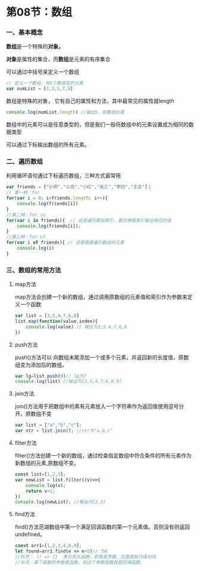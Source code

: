 # 第08节：数组

### 一、基本概念

**数组**是一个特殊的**对象，**

**对象**是属性的集合，而**数组**是元素的有序集合

可以通过中括号来定义一个数组

```js
// 定义一个数组，有5个数值型的元素
var numList = [1,3,5,7,9]
```

数组是特殊的对象， 它有自己的属性和方法，其中最常见的属性就length

```js
console.log(numList.length) //输出5，即数组长度
```

数组中的元素可以是任意类型的，但是我们一般将数组中的元素设置成为相同的数据类型

可以通过下标输出数组的所有元素。

### 二、遍历数组

利用循环语句通过下标遍历数组，三种方式最常用

```js
var friends = ["小明","小亮","小红","张三","李四","王五"]；
// 第一种：for
for(var i = 0; i<friends.length; i++){
    console.log(friends[i])
}
//第二种：for in
for(var i in friends){  // 这是遍历数组索引，最后根据索引输出相应的值
    console.log(friends[i]);
}
//第三种：for of
for(var i of friends){ // 这是直接遍历数组的元素
    console.log(i)
}
```

### 三、数组的常用方法

1. map方法

   map方法会创建一个新的数组，通过调用原数组的元素值和索引作为参数来定义一个函数

   ```js
   var list = [3,5,4,7,6,8]
   list.map(function(value,index){
       console.log(value) // 输出为3,5,4,7,6,8
   })
   ```

2. push方法

   push()方法可以 向数组末尾添加一个或多个元素，并返回新的长度值，原数组变为添加后的数组。

   ```js
   var lg=list.push(9)// lg为7
   console.log(list) //输出为[3,5,4,7,6,8,9]
   ```

3. join方法

   join()方法用于把数组中的素有元素放入一个字符串作为返回值使用逗号分开。原数组不变

   ```js
   var list = ["a","b","c"];
   var str = list.join(); //str为"a,b,c"
   ```

4. filter方法

   filter()方法创建一个新的数组，通过检查指定数组中符合条件的所有元素作为新数组的元素,原数组不变。

   ```js
   const list=[1,2,3];
   var newList = list.filter((v)=>{
       console.log(v);
       return v>1;
   })
   console.log(newList); //输出为[2,3]
   ```

5. find方法

   find()方法范湖数组中第一个满足回调函数的第一个元素值。否则没有则返回undefined。

   ```js
   const arr1=[1,2,3,4,6,9];
   let found=arr1.find(e => e>5)// 为6
   //补充： () => {}  表示剪头函数，前面是参数，后面是执行语句块
   //补充：某个函数的参数是函数，则这个参数函数就是回调函数。
   ```

   



